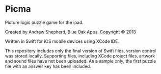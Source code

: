 # Picma
Picture logic puzzle game for the ipad.

Created by Andrew Shepherd, Blue Oak Apps, Copyright © 2018

Written in Swift for iOS mobile devices using XCode IDE.

This repository includes only the final version of Swift files, version control was stored locally. 
Supporting files, including XCode project files, artwork and sound files have not been uploaded.
As a sample only, the first puzzle file with an answer key has been included.
